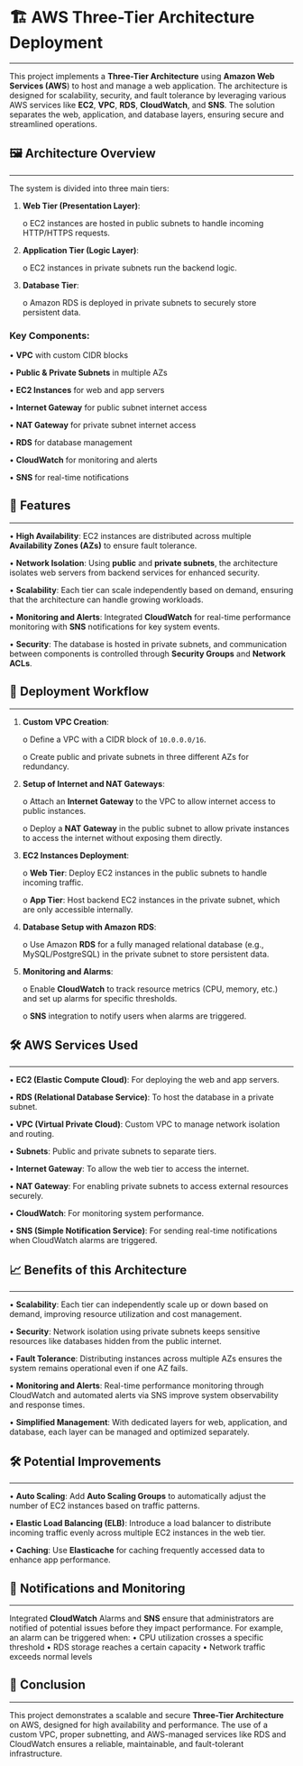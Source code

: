 # 🏗️ AWS Three-Tier Architecture Deployment
________________________________________________________________________________________________
This project implements a **Three-Tier Architecture** using **Amazon Web Services (AWS**) to host and manage a web application. The architecture is designed for scalability, security, and fault tolerance by leveraging various AWS services like **EC2**, **VPC**, **RDS**, **CloudWatch**, and **SNS**. The solution separates the web, application, and database layers, ensuring secure and streamlined operations.

## 🖼️ Architecture Overview
____________________________________________________________________________________________________________
The system is divided into three main tiers:

1.	**Web Tier (Presentation Layer)**:

  	 o	EC2 instances are hosted in public subnets to handle incoming HTTP/HTTPS requests.

2. **Application Tier (Logic Layer)**:

    o	EC2 instances in private subnets run the backend logic.

3. **Database Tier**:

    o	Amazon RDS is deployed in private subnets to securely store persistent data.

### Key Components:

•	**VPC** with custom CIDR blocks

•	**Public & Private Subnets** in multiple AZs

•	**EC2 Instances** for web and app servers

•	**Internet Gateway** for public subnet internet access

•	**NAT Gateway** for private subnet internet access

•	**RDS** for database management

•	**CloudWatch** for monitoring and alerts

•	**SNS** for real-time notifications

## 🌟 Features
____________________________________________________________________________________________________________
•	**High Availability**: EC2 instances are distributed across multiple **Availability Zones (AZs)** to ensure fault tolerance.

•	**Network Isolation**: Using **public** and **private subnets**, the architecture isolates web servers from backend services for enhanced security.

•	**Scalability**: Each tier can scale independently based on demand, ensuring that the architecture can handle growing workloads.

•	**Monitoring and Alerts**: Integrated **CloudWatch** for real-time performance monitoring with **SNS** notifications for key system events.

•	**Security**: The database is hosted in private subnets, and communication between components is controlled through **Security Groups** and **Network ACLs**.

## 🚀 Deployment Workflow
____________________________________________________________________________________________________________
1.	**Custom VPC Creation**:

      o	Define a VPC with a CIDR block of `10.0.0.0/16`.

      o	Create public and private subnets in three different AZs for redundancy.

2.	**Setup of Internet and NAT Gateways**:

      o Attach an **Internet Gateway** to the VPC to allow internet access to public instances.

      o	Deploy a **NAT Gateway** in the public subnet to allow private instances to access the internet without exposing them directly.

3.	**EC2 Instances Deployment**:

      o	**Web Tier**: Deploy EC2 instances in the public subnets to handle incoming traffic.

      o	**App Tier**: Host backend EC2 instances in the private subnet, which are only accessible internally.

4.	**Database Setup with Amazon RDS**:

      o	Use Amazon **RDS** for a fully managed relational database (e.g., MySQL/PostgreSQL) in the private subnet to store persistent data.

5.	**Monitoring and Alarms**:

      o	Enable **CloudWatch** to track resource metrics (CPU, memory, etc.) and set up alarms for specific thresholds.

      o	**SNS** integration to notify users when alarms are triggered.

## 🛠️ AWS Services Used
____________________________________________________________________________________________________________
•	**EC2 (Elastic Compute Cloud)**: For deploying the web and app servers.

•	**RDS (Relational Database Service)**: To host the database in a private subnet.

•	**VPC (Virtual Private Cloud)**: Custom VPC to manage network isolation and routing.

•	**Subnets**: Public and private subnets to separate tiers.

•	**Internet Gateway**: To allow the web tier to access the internet.

•	**NAT Gateway**: For enabling private subnets to access external resources securely.

•	**CloudWatch**: For monitoring system performance.

•	**SNS (Simple Notification Service)**: For sending real-time notifications when CloudWatch alarms are triggered.

## 📈 Benefits of this Architecture
____________________________________________________________________________________________________________
•	**Scalability**: Each tier can independently scale up or down based on demand, improving resource utilization and cost management.

•	**Security**: Network isolation using private subnets keeps sensitive resources like databases hidden from the public internet.

•	**Fault Tolerance**: Distributing instances across multiple AZs ensures the system remains operational even if one AZ fails.

•	**Monitoring and Alerts**: Real-time performance monitoring through CloudWatch and automated alerts via SNS improve system observability and response times.

•	**Simplified Management**: With dedicated layers for web, application, and database, each layer can be managed and optimized separately.

## 🛠️ Potential Improvements
____________________________________________________________________________________________________________

•	**Auto Scaling**: Add **Auto Scaling Groups** to automatically adjust the number of EC2 instances based on traffic patterns.

•	**Elastic Load Balancing (ELB)**: Introduce a load balancer to distribute incoming traffic evenly across multiple EC2 instances in the web tier.

•	**Caching**: Use **Elasticache** for caching frequently accessed data to enhance app performance.

## 📧 Notifications and Monitoring
____________________________________________________________________________________________________________
Integrated **CloudWatch** Alarms and **SNS** ensure that administrators are notified of potential issues before they impact performance. For example, an alarm can be triggered when:
•	CPU utilization crosses a specific threshold
•	RDS storage reaches a certain capacity
•	Network traffic exceeds normal levels

## 📝 Conclusion
____________________________________________________________________________________________________________
This project demonstrates a scalable and secure **Three-Tier Architecture** on AWS, designed for high availability and performance. The use of a custom VPC, proper subnetting, and AWS-managed services like RDS and CloudWatch ensures a reliable, maintainable, and fault-tolerant infrastructure.
